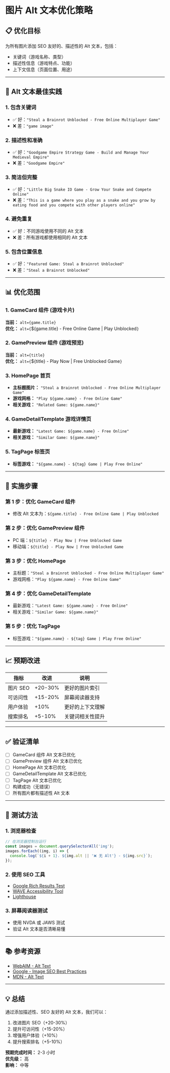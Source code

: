 # 图片 Alt 文本优化策略

## 📋 优化目标

为所有图片添加 SEO 友好的、描述性的 Alt 文本，包括：
- 关键词（游戏名称、类型）
- 描述性信息（游戏特点、功能）
- 上下文信息（页面位置、用途）

---

## 🎯 Alt 文本最佳实践

### 1. **包含关键词**
- ✅ 好：`"Steal a Brainrot Unblocked - Free Online Multiplayer Game"`
- ❌ 差：`"game image"`

### 2. **描述性和准确**
- ✅ 好：`"Goodgame Empire Strategy Game - Build and Manage Your Medieval Empire"`
- ❌ 差：`"Goodgame Empire"`

### 3. **简洁但完整**
- ✅ 好：`"Little Big Snake IO Game - Grow Your Snake and Compete Online"`
- ❌ 差：`"This is a game where you play as a snake and you grow by eating food and you compete with other players online"`

### 4. **避免重复**
- ✅ 好：不同游戏使用不同的 Alt 文本
- ❌ 差：所有游戏都使用相同的 Alt 文本

### 5. **包含位置信息**
- ✅ 好：`"Featured Game: Steal a Brainrot Unblocked"`
- ❌ 差：`"Steal a Brainrot Unblocked"`

---

## 📊 优化范围

### 1. **GameCard 组件** (游戏卡片)
**当前：** `alt={game.title}`  
**优化：** `alt={`${game.title} - Free Online Game | Play Unblocked`}`

### 2. **GamePreview 组件** (游戏预览)
**当前：** `alt={title}`  
**优化：** `alt={`${title} - Play Now | Free Unblocked Game`}`

### 3. **HomePage 首页**
- **主标题图片：** `"Steal a Brainrot Unblocked - Free Online Multiplayer Game"`
- **游戏网格：** `"Play ${game.name} - Free Online Game"`
- **相关游戏：** `"Related Game: ${game.name}"`

### 4. **GameDetailTemplate 游戏详情页**
- **最新游戏：** `"Latest Game: ${game.name} - Free Online"`
- **相关游戏：** `"Similar Game: ${game.name}"`

### 5. **TagPage 标签页**
- **标签游戏：** `"${game.name} - ${tag} Game | Play Free Online"`

---

## 🔧 实施步骤

### 第 1 步：优化 GameCard 组件
- 修改 Alt 文本为：`${game.title} - Free Online Game | Play Unblocked`

### 第 2 步：优化 GamePreview 组件
- PC 端：`${title} - Play Now | Free Unblocked Game`
- 移动端：`${title} - Play Now | Free Unblocked Game`

### 第 3 步：优化 HomePage
- 主标题：`"Steal a Brainrot Unblocked - Free Online Multiplayer Game"`
- 游戏网格：`"Play ${game.name} - Free Online Game"`

### 第 4 步：优化 GameDetailTemplate
- 最新游戏：`"Latest Game: ${game.name} - Free Online"`
- 相关游戏：`"Similar Game: ${game.name}"`

### 第 5 步：优化 TagPage
- 标签游戏：`"${game.name} - ${tag} Game | Play Free Online"`

---

## 📈 预期改进

| 指标 | 改进 | 说明 |
|------|------|------|
| 图片 SEO | +20-30% | 更好的图片索引 |
| 可访问性 | +15-20% | 屏幕阅读器支持 |
| 用户体验 | +10% | 更好的上下文理解 |
| 搜索排名 | +5-10% | 关键词相关性提升 |

---

## ✅ 验证清单

- [ ] GameCard 组件 Alt 文本已优化
- [ ] GamePreview 组件 Alt 文本已优化
- [ ] HomePage Alt 文本已优化
- [ ] GameDetailTemplate Alt 文本已优化
- [ ] TagPage Alt 文本已优化
- [ ] 构建成功（无错误）
- [ ] 所有图片都有描述性 Alt 文本

---

## 🧪 测试方法

### 1. 浏览器检查
```javascript
// 在浏览器控制台运行
const images = document.querySelectorAll('img');
images.forEach((img, i) => {
  console.log(`${i + 1}. ${img.alt || '❌ 无 Alt'} - ${img.src}`);
});
```

### 2. 使用 SEO 工具
- [Google Rich Results Test](https://search.google.com/test/rich-results)
- [WAVE Accessibility Tool](https://wave.webaim.org/)
- [Lighthouse](https://developers.google.com/web/tools/lighthouse)

### 3. 屏幕阅读器测试
- 使用 NVDA 或 JAWS 测试
- 验证 Alt 文本是否清晰易懂

---

## 📚 参考资源

- [WebAIM - Alt Text](https://webaim.org/articles/alttext/)
- [Google - Image SEO Best Practices](https://developers.google.com/search/docs/beginner/images)
- [MDN - Alt Text](https://developer.mozilla.org/en-US/docs/Web/HTML/Element/img#attr-alt)

---

## 💡 总结

通过添加描述性、SEO 友好的 Alt 文本，我们可以：
1. 改进图片 SEO（+20-30%）
2. 提升可访问性（+15-20%）
3. 增强用户体验（+10%）
4. 提升搜索排名（+5-10%）

**预期完成时间：** 2-3 小时  
**优先级：** 高  
**影响：** 中等


